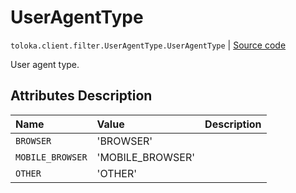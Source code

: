 # UserAgentType
`toloka.client.filter.UserAgentType.UserAgentType` | [Source code](https://github.com/Toloka/toloka-kit/blob/v1.0.1/src/client/filter.py#L560)

User agent type.

## Attributes Description

| Name | Value | Description |
| :------| :-----------| :----------| 
`BROWSER`|'BROWSER'|<p></p>
`MOBILE_BROWSER`|'MOBILE_BROWSER'|<p></p>
`OTHER`|'OTHER'|<p></p>
